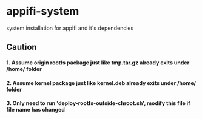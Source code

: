 # appifi-system
system installation for appifi and it's dependencies

## Caution
#### 1. Assume origin rootfs package just like tmp.tar.gz already exits under /home/ folder
#### 2. Assume kernel package just like kernel.deb already exits under /home/ folder
#### 3. Only need to run 'deploy-rootfs-outside-chroot.sh', modify this file if file name has changed 
